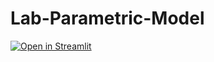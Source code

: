 # Lab-Parametric-Model
[![Open in Streamlit](https://static.streamlit.io/badges/streamlit_badge_black_white.svg)](https://urwahah-lab-parametric-model-laboratory-parametric-model-1q8g6b.streamlit.app/)
